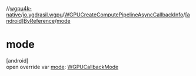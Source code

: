 //[wgpu4k-native](../../../../index.md)/[io.ygdrasil.wgpu](../../index.md)/[WGPUCreateComputePipelineAsyncCallbackInfo](../index.md)/[[android]ByReference](index.md)/[mode](mode.md)

# mode

[android]\
open override var [mode](mode.md): [WGPUCallbackMode](../../-w-g-p-u-callback-mode/index.md)